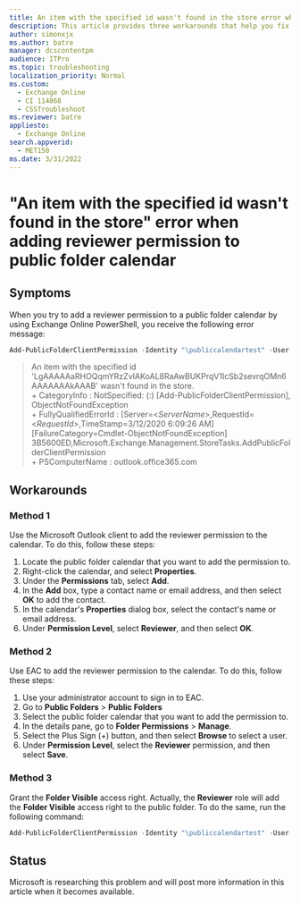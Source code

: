 ```yaml
---
title: An item with the specified id wasn't found in the store error when adding reviewer permission to public folder calendar
description: This article provides three workarounds that help you fix an issue where you are unable to add Reviewer permission by using PowerShell commands.
author: simonxjx
ms.author: batre
manager: dcscontentpm
audience: ITPro
ms.topic: troubleshooting
localization_priority: Normal
ms.custom: 
  - Exchange Online
  - CI 114868
  - CSSTroubleshoot
ms.reviewer: batre
appliesto: 
  - Exchange Online
search.appverid: 
  - MET150
ms.date: 3/31/2022
---
```


# "An item with the specified id wasn't found in the store" error when adding reviewer permission to public folder calendar

## Symptoms

When you try to add a reviewer permission to a public folder calendar by using Exchange Online PowerShell, you receive the following error message:

```powershell
Add-PublicFolderClientPermission -Identity "\publiccalendartest" -User "User" -AccessRights Reviewer
```

> An item with the specified id 'LgAAAAAaRHOQqmYRzZvIAKoAL8RaAwBUKPrqV1IcSb2sevrqOMn6AAAAAAAkAAAB' wasn't found in the store.  
    + CategoryInfo          : NotSpecified: (:) [Add-PublicFolderClientPermission], ObjectNotFoundException  
    + FullyQualifiedErrorId : [Server=<*ServerName*>,RequestId=<*RequestId*>,TimeStamp=3/12/2020
    6:09:26 AM] [FailureCategory=Cmdlet-ObjectNotFoundException] 3B5600ED,Microsoft.Exchange.Management.StoreTasks.AddPublicFolderClientPermission  
    + PSComputerName        : outlook.office365.com

## Workarounds

### Method 1

Use the Microsoft Outlook client to add the reviewer permission to the calendar. To do this, follow these steps:

1. Locate the public folder calendar that you want to add the permission to.
2. Right-click the calendar, and select **Properties**.
3. Under the **Permissions** tab, select **Add**.  
4. In the **Add** box, type a contact name or email address, and then select **OK** to add the contact.
5. In the calendar's **Properties** dialog box, select the contact's name or email address.
6. Under **Permission Level**, select **Reviewer**, and then select **OK**.

### Method 2

Use EAC to add the reviewer permission to the calendar. To do this, follow these steps:

1. Use your administrator account to sign in to EAC.
2. Go to **Public Folders** > **Public Folders**
3. Select the public folder calendar that you want to add the permission to.
4. In the details pane, go to **Folder Permissions** > **Manage**.
5. Select the Plus Sign (+) button, and then select **Browse** to select a user.
6. Under **Permission Level**, select the **Reviewer** permission, and then select **Save**.

### Method 3

Grant the **Folder Visible** access right. Actually, the **Reviewer** role will add the **Folder Visible** access right to the public folder. To do the same, run the following command:

```powershell
Add-PublicFolderClientPermission -Identity "\publiccalendartest" -User "User" -AccessRights ReadItems,FolderVisible
```

## Status

Microsoft is researching this problem and will post more information in this article when it becomes available.
